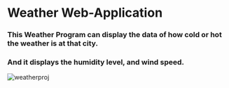 # Weather Web-Application

### This Weather Program can display the data of how cold or hot the weather is at that city. 
### And it displays the humidity level, and wind speed.


![weatherproj](https://user-images.githubusercontent.com/48033157/153312054-5504f0f1-0eee-4e6c-be71-3813ee0f221c.PNG)

